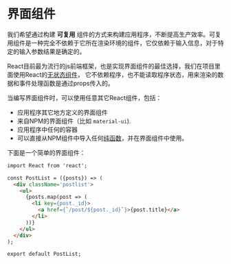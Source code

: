 # 界面组件

我们希望通过构建 **可复用** 组件的方式来构建应用程序，不断提高生产效率。可复用组件是一种完全不依赖于它所在渲染环境的组件，它仅依赖于输入信息，对于特定的输入参数结果是确定的。

React目前最为流行的js前端框架，也是实现界面组件的最佳选择，我们在项目里面使用React的[无状态组件](https://medium.com/@joshblack/stateless-components-in-react-0-14-f9798f8b992d)，
它不依赖程序，也不能读取程序状态，用来渲染的数据和事件处理函数是通过props传入的。

当编写界面组件时，可以使用任意其它React组件，包括：

* 应用程序其它地方定义的界面组件
* 来自NPM的界面组件（比如 `material-ui`).
* 应用程序中任何的容器
* 可以直接从NPM组件中导入任何[纯函数](https://en.wikipedia.org/wiki/Pure_function)，并在界面组件中使用。

下面是一个简单的界面组件：

```html
import React from 'react';

const PostList = ({posts}) => (
  <div className='postlist'>
    <ul>
      {posts.map(post => (
        <li key={post._id}>
          <a href={`/post/${post._id}`}>{post.title}</a>
        </li>
      ))}
    </ul>
  </div>
);

export default PostList;
```
